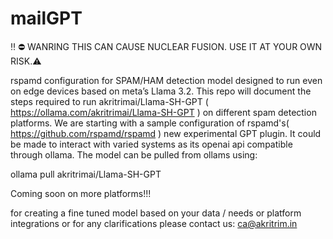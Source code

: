 # mailGPT
‼️ ⛔️ WANRING THIS CAN CAUSE NUCLEAR FUSION. USE IT AT YOUR OWN RISK.⚠️

rspamd configuration for SPAM/HAM detection model designed to run even on edge devices based on meta’s Llama 3.2.
This repo will document the steps required to run akritrimai/Llama-SH-GPT ( https://ollama.com/akritrimai/Llama-SH-GPT ) on 
different spam detection platforms. We are starting with a sample  configuration of rspamd's( https://github.com/rspamd/rspamd ) new experimental GPT plugin. It could be made to interact with varied systems as its openai api compatible through ollama.
The model can be pulled from ollams using:

ollama pull akritrimai/Llama-SH-GPT

Coming soon on more platforms!!!

for creating a fine tuned model based on your data / needs or platform integrations or for any clarifications 
please contact us: ca@akritrim.in




